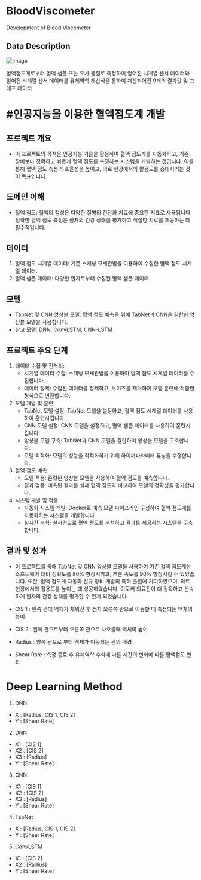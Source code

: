 # BloodViscometer
Development of Blood Viscometer

## Data Description

![image](https://file.notion.so/f/f/dcf0fb52-1450-4279-bd48-b86e803ce6b3/2231a19c-3921-4c82-bf64-2f964bf24c6f/Untitled.png?id=a5fe24b6-543f-4b3a-a09a-5119dd87c86c&table=block&spaceId=dcf0fb52-1450-4279-bd48-b86e803ce6b3&expirationTimestamp=1722506400000&signature=dSNVQvjkuFzV32J5kp3vqxHih06nLoyW5-h_7zKoF-U&downloadName=Untitled.png)

혈액점도계로부터 혈액 샘플 또는 유사 물질로 측정하여 얻어진 시계열 센서 데이터와
얻어진 시계열 센서 데이터를 유체역학 계산식을 통하여 계산되어진 9개의 결과값 및 그래프 데이터

# #인공지능을 이용한 혈액점도계 개발

## 프로젝트 개요

- 이 프로젝트의 목적은 인공지능 기술을 활용하여 혈액 점도계를 자동화하고, 기존 장비보다 정확하고 빠르게 혈액 점도를 측정하는 시스템을 개발하는 것입니다. 이를 통해 혈액 점도 측정의 효율성을 높이고, 의료 현장에서의 활용도를 증대시키는 것이 목표입니다.

## 도메인 이해

- 혈액 점도: 혈액의 점성은 다양한 질병의 진단과 치료에 중요한 지표로 사용됩니다. 정확한 혈액 점도 측정은 환자의 건강 상태를 평가하고 적절한 치료를 제공하는 데 필수적입니다.

## 데이터

1. 혈액 점도 시계열 데이터: 기존 스캐닝 모세관법을 이용하여 수집한 혈액 점도 시계열 데이터.
2. 혈액 샘플 데이터: 다양한 환자로부터 수집된 혈액 샘플 데이터.

## 모델

- TabNet 및 CNN 앙상블 모델: 혈액 점도 예측을 위해 TabNet과 CNN을 결합한 앙상블 모델을 사용합니다.
- 참고 모델: DNN, ConvLSTM, CNN-LSTM

## 프로젝트 주요 단계

1. 데이터 수집 및 전처리:
    - 시계열 데이터 수집: 스캐닝 모세관법을 이용하여 혈액 점도 시계열 데이터를 수집합니다.
    - 데이터 정제: 수집된 데이터를 정제하고, 노이즈를 제거하여 모델 훈련에 적합한 형식으로 변환합니다.
2. 모델 개발 및 훈련:
    - TabNet 모델 설정: TabNet 모델을 설정하고, 혈액 점도 시계열 데이터를 사용하여 훈련시킵니다.
    - CNN 모델 설정: CNN 모델을 설정하고, 혈액 샘플 데이터를 사용하여 훈련시킵니다.
    - 앙상블 모델 구축: TabNet과 CNN 모델을 결합하여 앙상블 모델을 구축합니다.
    - 모델 최적화: 모델의 성능을 최적화하기 위해 하이퍼파라미터 튜닝을 수행합니다.
3. 혈액 점도 예측:
    - 모델 적용: 훈련된 앙상블 모델을 사용하여 혈액 점도를 예측합니다.
    - 결과 검증: 예측된 결과를 실제 혈액 점도와 비교하여 모델의 정확성을 평가합니다.
4. 시스템 개발 및 적용:
    - 자동화 시스템 개발: Docker로 예측 모델 파이프라인 구성하여 혈액 점도계를 자동화하는 시스템을 개발합니다.
    - 실시간 분석: 실시간으로 혈액 점도를 분석하고 결과를 제공하는 시스템을 구축합니다.

## 결과 및 성과

- 이 프로젝트를 통해 TabNet 및 CNN 앙상블 모델을 사용하여 기존 혈액 점도계산 소프트웨어 대비 정확도를 80% 향상시키고, 추론 속도를 90% 향상시킬 수 있었습니다. 또한, 혈액 점도계 자동화 신규 장비 개발의 특허 출원에 기여하였으며, 의료 현장에서의 활용도를 높이는 데 성공하였습니다. 이로써 의료진이 더 정확하고 신속하게 환자의 건강 상태를 평가할 수 있게 되었습니다.


- CIS 1 : 왼쪽 관에 액체가 채워진 후 점차 오른쪽 관으로 이동할 때 측정되는 액체의 높이
- CIS 2 : 왼쪽 관으로부터 오른쪽 관으로 차오를때 액체의 높이
- Radius : 양쪽 관으로 부터 액체가 이동되는 관의 내경
- Shear Rate : 측정 종료 후 유체역학 수식에 따른 시간의 변화에 따른 혈액점도 변화

# Deep Learning Method
1. DNN

  - X : [Radius, CIS 1, CIS 2]
  - Y : [Shear Rate]
2. DNN

  - X1 : [CIS 1]
  - X2 : [CIS 2]
  - X3 : [Radius]
  - Y : [Shear Rate]
3. CNN

  - X1 : [CIS 1]
  - X2 : [CIS 2]
  - X3 : [Radius]
  - Y : [Shear Rate]
4. TabNet

  - X : [Radius, CIS 1, CIS 2]
  - Y : [Shear Rate]
5. ConvLSTM

  - X1 : [CIS 2]
  - X2 : [Radius]
  - Y : [Shear Rate]
